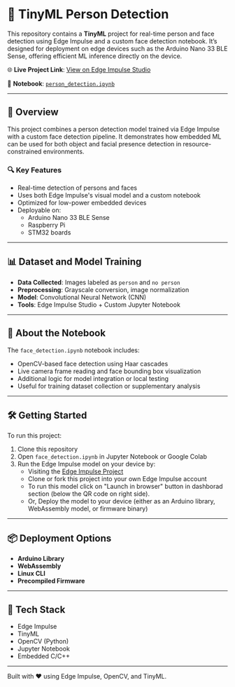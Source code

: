 # 👤 TinyML Person Detection

This repository contains a **TinyML** project for real-time person and face detection using Edge Impulse and a custom face detection notebook. It’s designed for deployment on edge devices such as the Arduino Nano 33 BLE Sense, offering efficient ML inference directly on the device.

🌐 **Live Project Link**: [View on Edge Impulse Studio](https://studio.edgeimpulse.com/public/613078/live)

📓 **Notebook**: [`person_detection.ipynb`](./person_detection.ipynb)

---

## 🚀 Overview

This project combines a person detection model trained via Edge Impulse with a custom face detection pipeline. It demonstrates how embedded ML can be used for both object and facial presence detection in resource-constrained environments.

### 🔍 Key Features

- Real-time detection of persons and faces
- Uses both Edge Impulse's visual model and a custom notebook
- Optimized for low-power embedded devices
- Deployable on:
  - Arduino Nano 33 BLE Sense
  - Raspberry Pi
  - STM32 boards

---

## 📊 Dataset and Model Training

- **Data Collected**: Images labeled as `person` and `no person`
- **Preprocessing**: Grayscale conversion, image normalization
- **Model**: Convolutional Neural Network (CNN)
- **Tools**: Edge Impulse Studio + Custom Jupyter Notebook

---


## 📓 About the Notebook

The `face_detection.ipynb` notebook includes:

- OpenCV-based face detection using Haar cascades
- Live camera frame reading and face bounding box visualization
- Additional logic for model integration or local testing
- Useful for training dataset collection or supplementary analysis

---

## 🛠️ Getting Started

To run this project:

1. Clone this repository
2. Open `face_detection.ipynb` in Jupyter Notebook or Google Colab
3. Run the Edge Impulse model on your device by:
   - Visiting the [Edge Impulse Project](https://studio.edgeimpulse.com/public/613078/live)
   - Clone or fork this project into your own Edge Impulse account
   - To run this model click on "Launch in browser" button in dashborad section (below the QR code on right side).
   - Or, Deploy the model to your device (either as an Arduino library, WebAssembly model, or firmware binary)

---

## 📦 Deployment Options

- **Arduino Library**
- **WebAssembly**
- **Linux CLI**
- **Precompiled Firmware**

---

## 🤖 Tech Stack

- Edge Impulse
- TinyML
- OpenCV (Python)
- Jupyter Notebook
- Embedded C/C++

---

Built with ❤️ using Edge Impulse, OpenCV, and TinyML.
